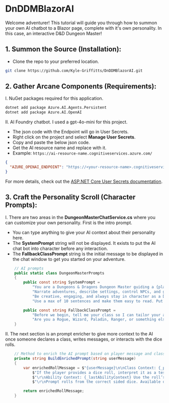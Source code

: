 # DnDDMBlazorAI

Welcome adventurer!
This tutorial will guide you through how to summon your own AI chatbot to a Blazor page, complete with it's own personality. In this case, an interactive D&D Dungeon Master!  

## 1. Summon the Source (Installation):

- Clone the repo to your preferred location.
      
```bash
git clone https://github.com/Kyle-Griffitts/DnDDMBlazorAI.git
```

## 2. Gather Arcane Components (Requirements):

I. NuGet packages required for this application.

```bash
dotnet add package Azure.AI.Agents.Persistent 
dotnet add package Azure.AI.OpenAI
```

II. AI Foundry chatbot. I used a gpt-4o-mini for this project.
- The json code with the Endpoint will go in User Secrets.
- Right click on the project and select **Manage User Secrets**.
- Copy and paste the below json code.
- Get the AI resource name and replace <your-resource-name> with it.
- Example: `https://ai-resource-name.cognitiveservices.azure.com/`

```json
{
  "AZURE_OPENAI_ENDPOINT": "https://<your-resource-name>.cognitiveservices.azure.com/"
}
```
For more details, check out the [ASP.NET Core User Secrets documentation](https://learn.microsoft.com/en-us/aspnet/core/security/app-secrets?view=aspnetcore-9.0).

## 3. Craft the Personality Scroll (Character Prompts):

I. There are two areas in the **DungeonMasterChatService.cs** where you can customize your own personality. First is the intro prompt.

- You can type anything to give your AI context about their personality here.
- The **SystemPrompt** string will not be displayed. It exists to put the AI chat bot into character before any interaction.
- The **FallbackClassPrompt** string is the initial message to be displayed in the chat window to get you started on your adventure.
      
```cs
    // AI prompts
    public static class DungeonMasterPrompts
    {
        public const string SystemPrompt =
            "You are a Dungeons & Dragons Dungeon Master guiding a {playerClass}. " +
            "Narrate adventures, describe settings, control NPCs, and guide the player through imaginative scenarios. " +
            "Be creative, engaging, and always stay in character as a DM. " +
            "Use a max of 10 sentences and make them easy to read. Put each idea on a new line.";

        public const string FallbackClassPrompt =
            "Before we begin, tell me your class so I can tailor your adventures. " +
            "Are you a Rogue, Wizard, Paladin, Ranger, or something else?";
    }
```

II. The next section is an prompt enricher to give more context to the AI once someone declares a class, writes messages, or interacts with the dice rolls.

```cs
    // Method to enrich the AI prompt based on player message and class. Also includes formatting.
    private string BuildEnrichedPrompt(string userMessage)
    {
        var enrichedRollMessage = $"{userMessage}\n\nClass Context: {_playerClass}\nSuggested Actions:\n\nPlease expand narratively based on the player's intent and class abilities. " +
            $"If the player provides a dice roll, interpret it as a test of chance or skill." +
            $"\r\nAbility Context: {_lastAbilityContext} Use the roll’s number and class abilities to shape dramatic outcomes." +
            $"\r\nPrompt rolls from the correct sided dice. Available dice to the player are D20, D12, D10, D8, D6, and D4";

        return enrichedRollMessage;
    }
```


